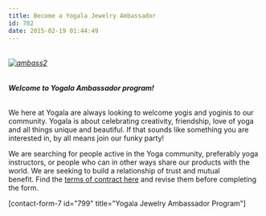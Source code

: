 ```yaml
---
title: Become a Yogala Jewelry Ambassador
id: 782
date: 2015-02-19 01:44:49
---
```


###### 

###### [![ambass2](http://girlintheraw.com/wp-content/uploads/2015/02/ambass2.png)](http://girlintheraw.com/wp-content/uploads/2015/02/ambass2.png)

###### **Welcome to Yogala Ambassador program!**

###### 

We here at Yogala are always looking to welcome yogis and yoginis to our community. Yogala is about celebrating creativity, friendship, love of yoga and all things unique and beautiful. If that sounds like something you are interested in, by all means join our funky party!

We are searching for people active in the Yoga community, preferably yoga instructors, or people who can in other ways share our products with the world. We are seeking to build a relationship of trust and mutual benefit. Find the [terms of contract here](http://girlintheraw.com/yogala-jewelry-ambassador-program/) and revise them before completing the form.

[contact-form-7 id="799" title="Yogala Jewelry Ambassador Program"]